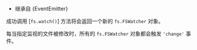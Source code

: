 <!-- YAML
added: v0.5.8
-->

* 继承自 {EventEmitter}

成功调用 [`fs.watch()`] 方法将会返回一个新的 `fs.FSWatcher` 对象。

每当指定监视的文件被修改时，所有的 `fs.FSWatcher` 对象都会触发 `'change'` 事件。

